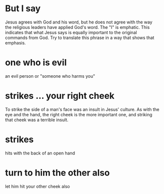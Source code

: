 
# But I say
Jesus agrees with God and his word, but he does not agree with the way the religious leaders have applied God's word. The "I" is emphatic. This indicates that what Jesus says is equally important to the original commands from God. Try to translate this phrase in a way that shows that emphasis.

# one who is evil
an evil person or "someone who harms you"

# strikes ... your right cheek
To strike the side of a man's face was an insult in Jesus' culture. As with the eye and the hand, the right cheek is the more important one, and striking that cheek was a terrible insult.

# strikes
hits with the back of an open hand

# turn to him the other also
let him hit your other cheek also